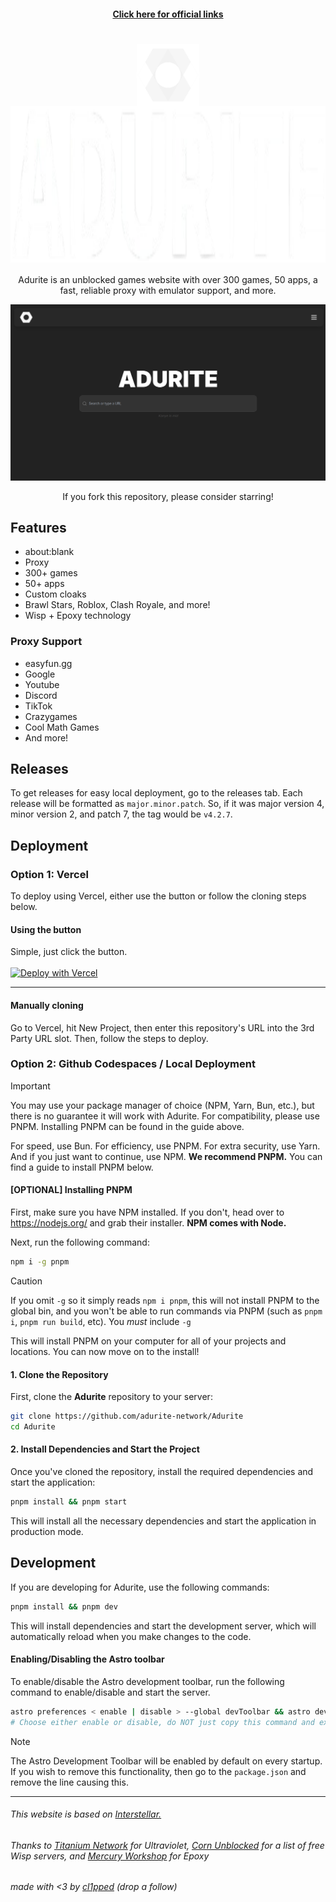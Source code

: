 
<h4 align="center"><a href="links.md"> Click here for official links </a></h4>
<h1 align="center"><img src="public/assets/media/icons/favicon.png" height="100px" align="center"></img><img></img><img src="name.png" height="250px" align="center"></img></h1>
<p align="center">Adurite is an unblocked games website with over 300 games, 50 apps, a fast, reliable proxy with emulator support, and more.</p>
<p align="center"><img src="fullpage.png" width="900px"></img></p>
<p align="center">If you fork this repository, please consider starring!</p>

## Features
* about:blank
* Proxy
* 300+ games
* 50+ apps
* Custom cloaks
* Brawl Stars, Roblox, Clash Royale, and more!
* Wisp + Epoxy technology

### Proxy Support
* easyfun.gg
* Google
* Youtube
* Discord
* TikTok
* Crazygames
* Cool Math Games
* And more!

## Releases
To get releases for easy local deployment, go to the releases tab. Each release will be formatted as `major.minor.patch`. So, if it was major version 4, minor version 2, and patch 7, the tag would be `v4.2.7`.

## Deployment

### Option 1: Vercel
To deploy using Vercel, either use the button or follow the cloning steps below.

#### Using the button
Simple, just click the button. <br><br>
[![Deploy with Vercel](https://vercel.com/button)](https://vercel.com/new/clone?repository-url=https%3A%2F%2Fgithub.com%2Fadurite-network%2FAdurite&project-name=adurite&repository-name=Adurite&demo-title=Adurite&demo-description=A%20Vercel-deployed%20Adurite%20website.&demo-url=https%3A%2F%2Fuseadurite.vercel.app%2F&demo-image=https%3A%2F%2Favatars.githubusercontent.com%2Fu%2F185982685%3Fs%3D200%26v%3D4)

<hr>

#### Manually cloning
Go to Vercel, hit New Project, then enter this repository's URL into the 3rd Party URL slot. Then, follow the steps to deploy.

### Option 2: Github Codespaces / Local Deployment

> [!IMPORTANT]
> You may use your package manager of choice (NPM, Yarn, Bun, etc.), but there is no guarantee it will work with Adurite. For compatibility, please use PNPM. Installing PNPM can be found in the guide above.
>
> For speed, use Bun. For efficiency, use PNPM. For extra security, use Yarn. And if you just want to continue, use NPM. **We recommend PNPM.**
> You can find a guide to install PNPM below.

#### [OPTIONAL] Installing PNPM

First, make sure you have NPM installed. If you don't, head over to https://nodejs.org/ and grab their installer. **NPM comes with Node.**

Next, run the following command:

```bash
npm i -g pnpm
```

> [!CAUTION]
> If you omit `-g` so it simply reads `npm i pnpm`, this will not install PNPM to the global bin, and you won't be able to run commands via PNPM (such as `pnpm i`, `pnpm run build`, etc). You *must* include `-g`

This will install PNPM on your computer for all of your projects and locations. You can now move on to the install!
#### 1. Clone the Repository

First, clone the **Adurite** repository to your server:

```bash
git clone https://github.com/adurite-network/Adurite
cd Adurite
```

#### 2. Install Dependencies and Start the Project

Once you've cloned the repository, install the required dependencies and start the application:

```bash
pnpm install && pnpm start
```

This will install all the necessary dependencies and start the application in production mode.

## Development

If you are developing for Adurite, use the following commands:

```bash
pnpm install && pnpm dev
```

This will install dependencies and start the development server, which will automatically reload when you make changes to the code.

#### Enabling/Disabling the Astro toolbar

To enable/disable the Astro development toolbar, run the following command to enable/disable and start the server.

```bash
astro preferences < enable | disable > --global devToolbar && astro dev 
# Choose either enable or disable, do NOT just copy this command and execute.
```

> [!NOTE]
> The Astro Development Toolbar will be enabled by default on every startup. If you wish to remove this functionality, then go to the `package.json` and remove the line causing this.

<hr>

###### This website is based on <a href="https://github.com/UseInterstellar/Interstellar-Astro">Interstellar.</a>

###### Thanks to <a href="https://github.com/titaniumnetwork-dev/">Titanium Network</a> for Ultraviolet, <a href="https://github.com/corn-unblocked/">Corn Unblocked</a> for a list of free Wisp servers, and <a href="https://github.com/mercuryworkshop/">Mercury Workshop</a> for Epoxy

###### made with <3 by <a href="https://github.com/cl1pped">cl1pped</a> (drop a follow)
